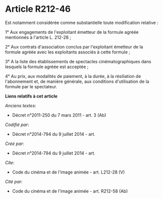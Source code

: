 # Article R212-46

Est notamment considérée comme substantielle toute modification relative : 

1° Aux engagements de l'exploitant émetteur de la formule agréée mentionnés à l'article L. 212-28 ; 

2° Aux contrats d'association conclus par l'exploitant émetteur de la formule agréée avec les exploitants associés à cette
formule ; 

3° A la liste des établissements de spectacles cinématographiques dans lesquels la formule agréée est acceptée ; 

4° Au prix, aux modalités de paiement, à la durée, à la résiliation de l'abonnement et, de manière générale, aux conditions
d'utilisation de la formule par le spectateur.

**Liens relatifs à cet article**

_Anciens textes_:

  - Décret n°2011-250 du 7 mars 2011 - art. 3 (Ab)

_Codifié par_:

  - Décret n°2014-794 du 9 juillet 2014 - art.

_Créé par_:

  - Décret n°2014-794 du 9 juillet 2014 - art.

_Cite_:

  - Code du cinéma et de l'image animée - art. L212-28 (V)

_Cité par_:

  - Code du cinéma et de l'image animée - art. R212-58 (Ab)
